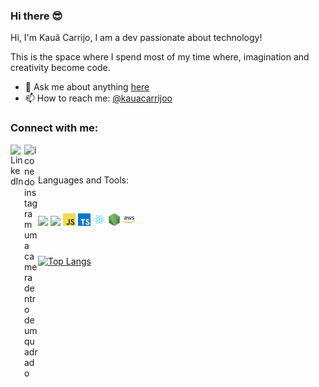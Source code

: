 ### Hi there 😎

Hi, I'm Kauã Carrijo, I am a dev passionate about technology!

This is the space where I spend most of my time where, imagination and creativity become code.

- 💬 Ask me about anything [here](https://www.linkedin.com/in/kauacarrijo//)
- 📫 How to reach me: [@kauacarrijoo](https://www.instagram.com/kauacarrijoo)

### Connect with me:

<p>
<a href="https://www.linkedin.com/in/kauacarrijo/">
<img align="left" alt="LinkedIn" width="22px" src="https://cdn.jsdelivr.net/npm/simple-icons@v3/icons/linkedin.svg" />
</a>
<a href="https://www.instagram.com/kauacarrijoo">
<img align="left" alt="icone do instagram uma camera dentro de um quadrado" width="22px" src="https://cdn.jsdelivr.net/npm/simple-icons@v3/icons/instagram.svg" />
</a>
</p>
<br />
<br />
 
 Languages and Tools:
 </p>
<br />

<code><img height="20" src="https://img.icons8.com/?size=48&id=20909&format=png"></code>
<code><img height="20" src="https://img.icons8.com/?size=80&id=YjeKwnSQIBUq&format=png"></code>
<code><img height="20" src="https://raw.githubusercontent.com/github/explore/80688e429a7d4ef2fca1e82350fe8e3517d3494d/topics/javascript/javascript.png"></code>
<code><img height="20" src="https://raw.githubusercontent.com/github/explore/80688e429a7d4ef2fca1e82350fe8e3517d3494d/topics/typescript/typescript.png"></code>
<code><img height="20" src="https://raw.githubusercontent.com/github/explore/80688e429a7d4ef2fca1e82350fe8e3517d3494d/topics/react/react.png"></code>
<code><img height="20" src="https://raw.githubusercontent.com/github/explore/80688e429a7d4ef2fca1e82350fe8e3517d3494d/topics/nodejs/nodejs.png"></code> 
<code><img height="20" src="https://raw.githubusercontent.com/github/explore/80688e429a7d4ef2fca1e82350fe8e3517d3494d/topics/aws/aws.png"></code> 

<br />

[![Top Langs](https://github-readme-stats.vercel.app/api/top-langs/?username=kauacarrijo&layout=compact&show_icons=true&theme=buefy)](https://github.com/kauazagocarrijo/github-readme-stats)


